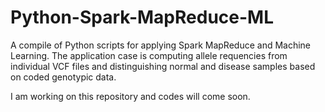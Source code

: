 # Python-Spark-MapReduce-ML
A compile of Python scripts for applying Spark MapReduce and Machine Learning. The application case is computing allele requencies from individual VCF files and distinguishing normal and disease samples based on coded genotypic data. 

I am working on this repository and codes will come soon.
